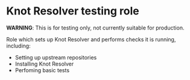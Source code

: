 # Knot Resolver testing role

**WARNING**: This is for testing only, not currently suitable for production.

Role which sets up Knot Resolver and performs checks it is running, including:

- Setting up upstream repositories
- Installing Knot Resolver
- Perfoming basic tests
